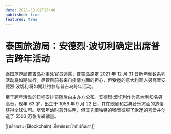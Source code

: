 ```yaml
---
date: 2021-12-02T13:46
published: true
featured: true
---
```


# 泰国旅游局：安德烈·波切利确定出席普吉跨年活动

泰国旅游局普吉岛办事处官员透露，普吉岛原定 2021 年 12 月 31 日新年倒数系列活动将如期举行。尽管目前有来自疫情方面的担心，但受邀的意大利盲人男高音安德烈·波切利将如期赴约参与普吉岛跨年活动。

至于跨年活动的日程安排将随后由主办方公布。安德烈·波切利作为意大利知名男高音，现年 63 岁，出生于 1058 年 9 月 22 日，其在歌剧和古典音乐方面的造诣获得全球认可。尽管年幼时意外失明，但其凭借独特的嗓音征服了歌迷的喜爱并创造了 5500 万张专辑销量。

[[บล็อกเชน (Blockchain) เกี่ยวข้องอะไรกับชีวิตเรา]]
